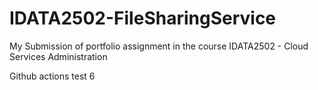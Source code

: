 # IDATA2502-FileSharingService
My Submission of portfolio assignment in the course IDATA2502 - Cloud Services Administration

Github actions test 6